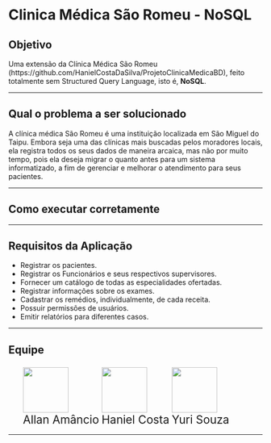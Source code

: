 # Clinica Médica São Romeu - NoSQL

<h2>Objetivo</h2>

<p>Uma extensão da Clínica Médica São Romeu (https://github.com/HanielCostaDaSilva/ProjetoClinicaMedicaBD), feito totalmente sem Structured Query Language, isto é, <strong>NoSQL</strong>.</p>

<hr />

<h2>Qual o problema a ser solucionado</h2>
<p> 
A clínica médica São Romeu é uma instituição localizada em São Miguel do Taipu. Embora seja uma das clínicas mais buscadas pelos moradores locais, ela registra todos os seus dados de maneira arcaica, mas não por muito tempo, pois ela deseja migrar o quanto antes para um sistema informatizado, a fim de gerenciar e melhorar o atendimento para seus pacientes.
</p>
<hr>
<h2>Como executar corretamente</h2>
<ul>
</ul>

<hr />

<h2>Requisitos da Aplicação</h2>

<ul >
    <li>Registrar os pacientes. </li>
    <li>Registrar os Funcionários e seus respectivos supervisores. </li>
    <li>Fornecer um catálogo de todas as especialidades ofertadas. </li>
    <li>Registrar informações sobre os exames.</li>
    <li>Cadastrar os remédios, individualmente, de cada receita. </li>
    <li>Possuir permissões de usuários. </li>
    <li>Emitir relatórios para diferentes casos. </li>
</ul> 
<hr />

<h2>Equipe</h2>

<ul style="display: flex; align=center;">

<li style="display: flex; flex-direction: column; margin: 5px 0px 2px 5px">
<img style="width:90px; height:90px;" src="https://github.com/AllanSmithll.png"/>
<a style="text-decoration: None; font-size:1.4rem; " href="https://github.com/AllanSmithll">
Allan Amâncio
</a>
</li>

<li style="display: flex; flex-direction: column; margin: 5px 0px 2px 5px">
<img style="width:90px; height:90px;" src="https://github.com/HanielCostaDaSilva.png"/>
<a style="text-decoration: None; font-size:1.4rem; " href="https://github.com/HanielCostaDaSilva.png">
Haniel Costa
</a>
</li>

<li style="display: flex; flex-direction: column; margin: 5px 0px 2px 5px">
<img style="width:90px; height:90px;" src="https://github.com/Souza1999.png"/>
<a style="text-decoration: None; font-size:1.4rem; " href="https://github.com/Souza1999">
Yuri Souza
</a>
</li>
</ul> 
<hr />
